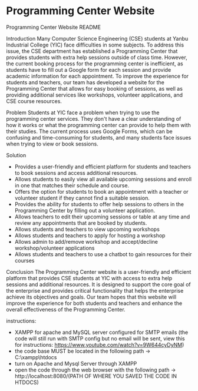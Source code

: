 # Programming Center Website 

Programming Center Website README

Introduction
Many Computer Science Engineering (CSE) students at Yanbu Industrial College (YIC) face difficulties in some subjects. To address this issue, the CSE department has established
a Programming Center that provides students with extra help sessions outside of class time. However, the current booking process for
the programming center is inefficient, as students have to fill out a Google form for each session and provide academic information
for each appointment. To improve the experience for students and teachers, our team has developed a website for the Programming Center 
that allows for easy booking of sessions, as well as providing additional services like workshops, volunteer applications,
and CSE course resources.

Problem
Students at YIC face a problem when trying to use the programming center services.
They don't have a clear understanding of how it works or what the programming center can provide to help them with their studies. 
The current process uses Google Forms, which can be confusing and time-consuming for students, and many students face issues when
trying to view or book sessions.

Solution

- Provides a user-friendly and efficient platform for students and teachers to book sessions and access additional resources.
- Allows students to easily view all available upcoming sessions and enroll in one that matches their schedule and course.
- Offers the option for students to book an appointment with a teacher or volunteer student if they cannot find a suitable session.
- Provides the ability for students to offer help sessions to others in the Programming Center by filling out a volunteer application.
- Allows teachers to edit their upcoming sessions or table at any time and review any appointments that are booked by students.
- Allows students and teachers to view upcoming workshops 
- Allows students and teachers to apply for hosting a workshop 
- Allows admin to add/remove workshop and accept/decline workshop/volunteer applications
- Allows students and teachers to use a chatbot to gain resources for their courses

Conclusion
The Programming Center website is a user-friendly and efficient platform that provides CSE students at YIC
with access to extra help sessions and additional resources. It is designed to support the core goal of the enterprise and
provides critical functionality that helps the enterprise achieve its objectives and goals. Our team hopes that this website will 
improve the experience for both students and teachers and enhance the overall effectiveness of the Programming Center.

instructions: 
- XAMPP for apache and MySQL server configured for SMTP emails (the code will still run with SMTP config but no email will be sent, 
view this for instructions: https://www.youtube.com/watch?v=9W644cyDyNM)
- the code base MUST be located in the following path -> C:\xampp\htdocs
- turn on Apache and Mysql Server through XAMPP
- open the code through the web browser with the following path -> http://localhost:8080/(PATH OF WHERE YOU SAVED THE CODE IN HTDOCS)


